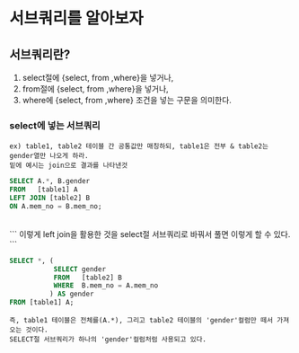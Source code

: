 # 서브쿼리를 알아보자

## 서브쿼리란?
1. select절에 {select, from ,where}을 넣거나,
2. from절에 {select, from ,where}을 넣거나,
3. where에 {select, from ,where} 조건을 넣는 구문을 의미한다.

### select에 넣는 서브쿼리

```
ex) table1, table2 테이블 간 공통값만 매칭하되, table1은 전부 & table2는 gender열만 나오게 하라.
밑에 예시는 join으로 결과를 나타낸것
```

```sql
SELECT A.*, B.gender
FROM   [table1] A
LEFT JOIN [table2] B
ON A.mem_no = B.mem_no;
```
<br>
```
이렇게 left join을 활용한 것을 select절 서브쿼리로 바꿔서 풀면 이렇게 할 수 있다.
```

```sql
SELECT *, (
           SELECT gender
           FROM   [table2] B
           WHERE  B.mem_no = A.mem_no
          ) AS gender
FROM [table1] A;
```

```
즉, table1 테이블은 전체를(A.*), 그리고 table2 테이블의 'gender'컬럼만 떼서 가져오는 것이다.
SELECT절 서브쿼리가 하나의 'gender'컬럼처럼 사용되고 있다.
```
